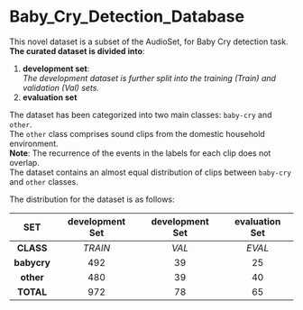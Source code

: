 # Baby_Cry_Detection_Database

This novel dataset is a subset of the AudioSet, for Baby Cry detection task.
**The curated dataset is divided into**:
1. **development set**:<br />
   _The development dataset is further split into the training (Train) and validation (Val) sets._ 
3. **evaluation set**

The dataset has been categorized into two main classes: `baby-cry` and `other`. <br />
The `other` class comprises sound clips from the domestic household environment. <br />
**Note**:
    The recurrence of the events in the labels for each clip does not overlap. <br />
    The dataset contains an almost equal distribution of clips between `baby-cry` and `other` classes. <br />

The distribution for the dataset is as follows: <br />

|   **SET**   | **development Set** | **development Set** | **evaluation Set** |
|:-----------:|:-------------------:|:-------------------:|:------------------:|
|  **CLASS**  |       _TRAIN_       |        _VAL_        |       _EVAL_       |
| **babycry** |         492         |          39         |         25         |
|  **other**  |         480         |          39         |         40         |
|  **TOTAL**  |         972         |          78         |         65         |


